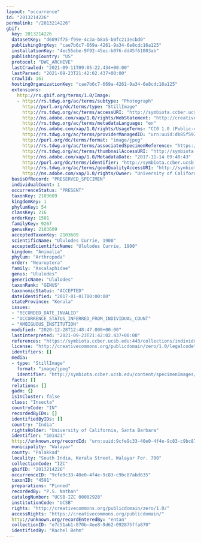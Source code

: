 ```yaml
---
layout: "occurrence"
id: "2013214226"
permalink: "/2013214226"
gbif:
  key: 2013214226
  datasetKey: "d6097f75-f99e-4c2a-b8a5-b0fc213ecbd0"
  publishingOrgKey: "cae7b6c7-669a-4261-9a34-6e8cdc16a125"
  installationKey: "4ec55ebe-9f92-45ec-b076-dd45f61003ab"
  publishingCountry: "US"
  protocol: "DWC_ARCHIVE"
  lastCrawled: "2021-09-11T09:05:22.434+00:00"
  lastParsed: "2021-09-23T21:42:02.437+00:00"
  crawlId: 161
  hostingOrganizationKey: "cae7b6c7-669a-4261-9a34-6e8cdc16a125"
  extensions:
    http://rs.gbif.org/terms/1.0/Image:
    - http://rs.tdwg.org/ac/terms/subtype: "Photograph"
      http://purl.org/dc/terms/type: "StillImage"
      http://rs.tdwg.org/ac/terms/accessURI: "http://symbiota.ccber.ucsb.edu/content/specimenImages/UCSB_IZC/UCSB-IZC00002/UCSB-IZC_00002928_lg.jpg"
      http://ns.adobe.com/xap/1.0/rights/WebStatement: "http://creativecommons.org/publicdomain/zero/1.0/"
      http://rs.tdwg.org/ac/terms/metadataLanguage: "en"
      http://ns.adobe.com/xap/1.0/rights/UsageTerms: "CC0 1.0 (Public-domain)"
      http://rs.tdwg.org/ac/terms/providerManagedID: "urn:uuid:db85f592-aa8a-400e-bd3c-c3542355fa74"
      http://purl.org/dc/terms/format: "image/jpeg"
      http://rs.tdwg.org/ac/terms/associatedSpecimenReference: "https://symbiota.ccber.ucsb.edu:443/collections/individual/index.php?occid=101421"
      http://rs.tdwg.org/ac/terms/thumbnailAccessURI: "http://symbiota.ccber.ucsb.edu/content/specimenImages/UCSB_IZC/UCSB-IZC00002/UCSB-IZC_00002928_tn.jpg"
      http://ns.adobe.com/xap/1.0/MetadataDate: "2017-11-14 09:40:43"
      http://purl.org/dc/terms/identifier: "http://symbiota.ccber.ucsb.edu/content/specimenImages/UCSB_IZC/UCSB-IZC00002/UCSB-IZC_00002928_lg.jpg"
      http://rs.tdwg.org/ac/terms/goodQualityAccessURI: "http://symbiota.ccber.ucsb.edu/content/specimenImages/UCSB_IZC/UCSB-IZC00002/UCSB-IZC_00002928.jpg"
      http://ns.adobe.com/xap/1.0/rights/Owner: "University of California, Santa Barbara"
  basisOfRecord: "PRESERVED_SPECIMEN"
  individualCount: 1
  occurrenceStatus: "PRESENT"
  taxonKey: 2103609
  kingdomKey: 1
  phylumKey: 54
  classKey: 216
  orderKey: 1501
  familyKey: 9267
  genusKey: 2103609
  acceptedTaxonKey: 2103609
  scientificName: "Ululodes Currie, 1900"
  acceptedScientificName: "Ululodes Currie, 1900"
  kingdom: "Animalia"
  phylum: "Arthropoda"
  order: "Neuroptera"
  family: "Ascalaphidae"
  genus: "Ululodes"
  genericName: "Ululodes"
  taxonRank: "GENUS"
  taxonomicStatus: "ACCEPTED"
  dateIdentified: "2017-01-01T00:00:00"
  stateProvince: "Kerala"
  issues:
  - "RECORDED_DATE_INVALID"
  - "OCCURRENCE_STATUS_INFERRED_FROM_INDIVIDUAL_COUNT"
  - "AMBIGUOUS_INSTITUTION"
  modified: "2020-12-28T12:48:47.000+00:00"
  lastInterpreted: "2021-09-23T21:42:02.437+00:00"
  references: "https://symbiota.ccber.ucsb.edu:443/collections/individual/index.php?occid=101421"
  license: "http://creativecommons.org/publicdomain/zero/1.0/legalcode"
  identifiers: []
  media:
  - type: "StillImage"
    format: "image/jpeg"
    identifier: "http://symbiota.ccber.ucsb.edu/content/specimenImages/UCSB_IZC/UCSB-IZC00002/UCSB-IZC_00002928_lg.jpg"
  facts: []
  relations: []
  gadm: {}
  isInCluster: false
  class: "Insecta"
  countryCode: "IN"
  recordedByIDs: []
  identifiedByIDs: []
  country: "India"
  rightsHolder: "University of California, Santa Barbara"
  identifier: "101421"
  http://unknown.org/recordId: "urn:uuid:9cfe9c33-40e0-4f4e-9c83-c9bc87abd635"
  municipality: "Walayar"
  county: "Palakkad"
  locality: "South India, Kerala Street, Walayar For. 700"
  collectionCode: "IZC"
  gbifID: "2013214226"
  occurrenceID: "9cfe9c33-40e0-4f4e-9c83-c9bc87abd635"
  taxonID: "4591"
  preparations: "Pinned"
  recordedBy: "P.S. Nathan"
  catalogNumber: "UCSB-IZC 00002928"
  institutionCode: "UCSB"
  rights: "http://creativecommons.org/publicdomain/zero/1.0/"
  accessRights: "https://creativecommons.org/publicdomain/"
  http://unknown.org/recordEnteredBy: "entan"
  collectionID: "e7c51ab1-870b-4ee8-9d62-092875ffa870"
  identifiedBy: "Rachel Behm"
---
```

